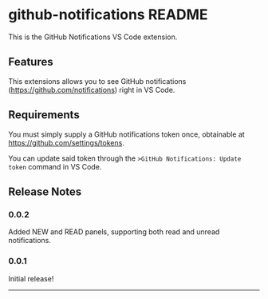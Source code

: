 # github-notifications README

This is the GitHub Notifications VS Code extension.

## Features

This extensions allows you to see GitHub notifications (https://github.com/notifications) right in VS Code.

## Requirements

You must simply supply a GitHub notifications token once, obtainable at https://github.com/settings/tokens.

You can update said token through the `>GitHub Notifications: Update token` command in VS Code.

## Release Notes

### 0.0.2

Added NEW and READ panels, supporting both read and unread notifications.

### 0.0.1

Initial release!

---

